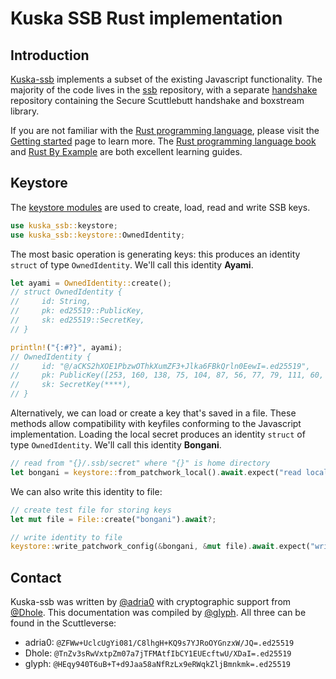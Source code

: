 # Kuska SSB Rust implementation

## Introduction

[Kuska-ssb](https://github.com/Kuska-ssb) implements a subset of the existing Javascript functionality. The majority of the code lives in the [ssb](https://github.com/Kuska-ssb/ssb) repository, with a separate [handshake](https://github.com/Kuska-ssb/handshake) repository containing the Secure Scuttlebutt handshake and boxstream library.

If you are not familiar with the [Rust programming language](https://www.rust-lang.org/), please visit the [Getting started](https://www.rust-lang.org/learn/get-started) page to learn more. The [Rust programming language book](https://doc.rust-lang.org/book/) and [Rust By Example](https://doc.rust-lang.org/stable/rust-by-example/) are both excellent learning guides.

## Keystore

The [keystore modules](https://github.com/Kuska-ssb/ssb/tree/master/src/keystore) are used to create, load, read and write SSB keys.

```rust
use kuska_ssb::keystore;
use kuska_ssb::keystore::OwnedIdentity;
```

The most basic operation is generating keys: this produces an identity `struct` of type `OwnedIdentity`. We'll call this identity **Ayami**.

```rust
let ayami = OwnedIdentity::create();
// struct OwnedIdentity {
//     id: String,
//     pk: ed25519::PublicKey,
//     sk: ed25519::SecretKey,
// }

println!("{:#?}", ayami);
// OwnedIdentity {
//     id: "@/aCKS2hXOE1PbzwOThkXumZF3+Jlka6FBkQrln0EewI=.ed25519",
//     pk: PublicKey([253, 160, 138, 75, 104, 87, 56, 77, 79, 111, 60, 14, 78, 25, 23, 186, 102, 69, 223, 226, 101, 145, 174, 133, 6, 68, 43, 150, 125, 4, 123, 2]),
//     sk: SecretKey(****),
// }
```

Alternatively, we can load or create a key that's saved in a file. These methods allow compatibility with keyfiles conforming to the Javascript implementation. Loading the local secret produces an identity `struct` of type `OwnedIdentity`. We'll call this identity **Bongani**.

```rust
// read from "{}/.ssb/secret" where "{}" is home directory
let bongani = keystore::from_patchwork_local().await.expect("read local secret");
```

We can also write this identity to file:

```rust
// create test file for storing keys
let mut file = File::create("bongani").await?;

// write identity to file
keystore::write_patchwork_config(&bongani, &mut file).await.expect("write local secret");
```

## Contact

Kuska-ssb was written by [@adria0](https://github.com/adria0) with cryptographic support from [@Dhole](https://github.com/Dhole). This documentation was compiled by [@glyph](https://github.com/mycognosist). All three can be found in the Scuttleverse:

* adria0: `@ZFWw+UclcUgYi081/C8lhgH+KQ9s7YJRoOYGnzxW/JQ=.ed25519`
* Dhole: `@TnZv3sRwVxtpZm07a7jTFMAtfIbCY1EUEcftwU/XDaI=.ed25519`
* glyph: `@HEqy940T6uB+T+d9Jaa58aNfRzLx9eRWqkZljBmnkmk=.ed25519`
